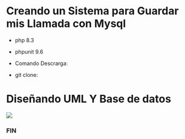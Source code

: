 # Creando un Sistema para Guardar mis Llamada con Mysql

- php 8.3
- phpunit 9.6

- Comando Descrarga:
- git clone: 


# Diseñando UML Y Base de datos



![](https://i.postimg.cc/FH3VxjpQ/Captura-de-pantalla-2024-09-23-202108.png)


### FIN
